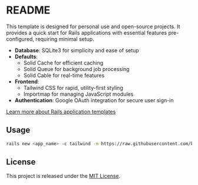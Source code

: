 # README

This template is designed for personal use and open-source projects. It provides a quick start for Rails applications with essential features pre-configured, requiring minimal setup.

- **Database**: SQLite3 for simplicity and ease of setup
- **Defaults**:
  - Solid Cache for efficient caching
  - Solid Queue for background job processing
  - Solid Cable for real-time features
- **Frontend**:
  - Tailwind CSS for rapid, utility-first styling
  - Importmap for managing JavaScript modules
- **Authentication**: Google OAuth integration for secure user sign-in

[Learn more about Rails application templates](https://guides.rubyonrails.org/rails_application_templates.html)


## Usage
```sh
rails new <app_name> -c tailwind -m https://raw.githubusercontent.com/bastos/rails-template/refs/heads/main/template.rb
```

## License

This project is released under the [MIT License](https://opensource.org/licenses/MIT).
